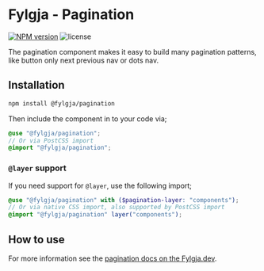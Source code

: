 # Fylgja - Pagination

[![NPM version](https://img.shields.io/npm/v/@fylgja/pagination)](https://www.npmjs.org/package/@fylgja/pagination)
![license](https://img.shields.io/github/license/fylgja/fylgja)

The pagination component makes it easy to build many pagination patterns,
like button only next previous nav or dots nav.

## Installation

```bash
npm install @fylgja/pagination
```

Then include the component in to your code via;

```scss
@use "@fylgja/pagination";
// Or via PostCSS import
@import "@fylgja/pagination";
```

### `@layer` support

If you need support for `@layer`,
use the following import;

```scss
@use "@fylgja/pagination" with ($pagination-layer: "components");
// Or via native CSS import, also supported by PostCSS import
@import "@fylgja/pagination" layer("components");
```

## How to use

For more information see the [pagination docs on the Fylgja.dev](https://fylgja.dev/components/pagination/).
